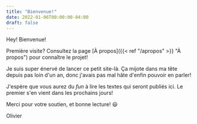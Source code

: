 ```yaml
---
title: "Bienvenue!"
date: 2022-01-06T00:00:00-04:00
draft: false
---
```


Hey! Bienvenue!

Première visite? Consultez la page [À propos]({{< ref "/apropos" >}} "À propos") pour connaître le projet!

Je suis super énervé de lancer ce petit site-là. Ça mijote dans ma tête depuis pas loin d'un an, donc j'avais pas mal hâte d'enfin pouvoir en parler!

J'espère que vous aurez du _fun_ à lire les textes qui seront publiés ici. Le premier s'en vient dans les prochains jours!

Merci pour votre soutien, et bonne lecture! :smiley:

Olivier